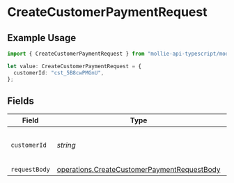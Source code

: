 # CreateCustomerPaymentRequest

## Example Usage

```typescript
import { CreateCustomerPaymentRequest } from "mollie-api-typescript/models/operations";

let value: CreateCustomerPaymentRequest = {
  customerId: "cst_5B8cwPMGnU",
};
```

## Fields

| Field                                                                                                      | Type                                                                                                       | Required                                                                                                   | Description                                                                                                | Example                                                                                                    |
| ---------------------------------------------------------------------------------------------------------- | ---------------------------------------------------------------------------------------------------------- | ---------------------------------------------------------------------------------------------------------- | ---------------------------------------------------------------------------------------------------------- | ---------------------------------------------------------------------------------------------------------- |
| `customerId`                                                                                               | *string*                                                                                                   | :heavy_check_mark:                                                                                         | Provide the ID of the related customer.                                                                    | cst_5B8cwPMGnU                                                                                             |
| `requestBody`                                                                                              | [operations.CreateCustomerPaymentRequestBody](../../models/operations/createcustomerpaymentrequestbody.md) | :heavy_minus_sign:                                                                                         | N/A                                                                                                        |                                                                                                            |